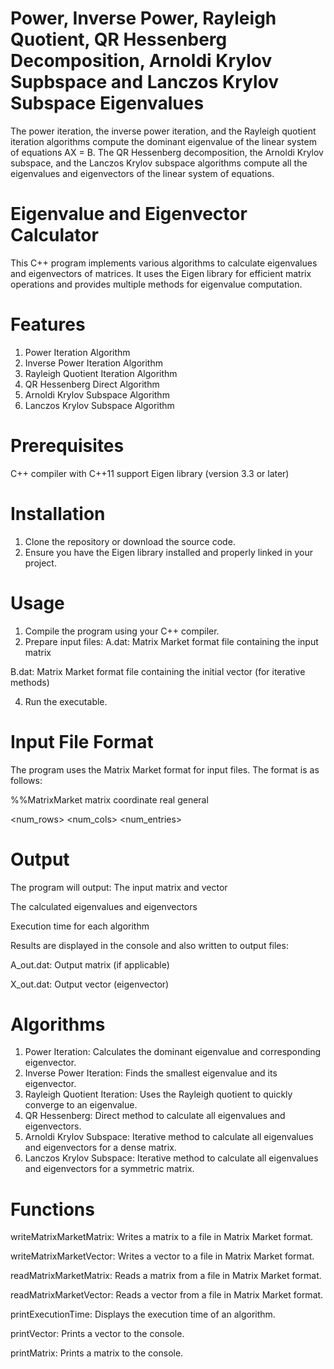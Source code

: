 # Power, Inverse Power, Rayleigh Quotient, QR Hessenberg Decomposition, Arnoldi Krylov Supbspace and Lanczos Krylov Subspace Eigenvalues

The power iteration, the inverse power iteration, and the Rayleigh quotient iteration algorithms compute the dominant eigenvalue of the linear system of equations AX = B. The QR Hessenberg decomposition, the Arnoldi Krylov subspace, and the Lanczos Krylov subspace algorithms compute all the eigenvalues and eigenvectors of the linear system of equations.

# Eigenvalue and Eigenvector Calculator

This C++ program implements various algorithms to calculate eigenvalues and eigenvectors of matrices. It uses the Eigen library for efficient matrix operations and provides multiple methods for eigenvalue computation.

# Features

1. Power Iteration Algorithm
2. Inverse Power Iteration Algorithm
3. Rayleigh Quotient Iteration Algorithm
4. QR Hessenberg Direct Algorithm
5. Arnoldi Krylov Subspace Algorithm
6. Lanczos Krylov Subspace Algorithm 

# Prerequisites

C++ compiler with C++11 support
Eigen library (version 3.3 or later)

# Installation

1. Clone the repository or download the source code.
2. Ensure you have the Eigen library installed and properly linked in your project.

# Usage

1. Compile the program using your C++ compiler.
2. Prepare input files:
  A.dat: Matrix Market format file containing the input matrix

  B.dat: Matrix Market format file containing the initial vector (for iterative methods)
  
4. Run the executable.

# Input File Format

The program uses the Matrix Market format for input files. The format is as follows:

%%MatrixMarket matrix coordinate real general

<num_rows> <num_cols> <num_entries>

<row> <col> <value>

<row> <col> <value>

# Output

The program will output:
The input matrix and vector

The calculated eigenvalues and eigenvectors

Execution time for each algorithm

Results are displayed in the console and also written to output files:

A_out.dat: Output matrix (if applicable)

X_out.dat: Output vector (eigenvector)

# Algorithms

1. Power Iteration: Calculates the dominant eigenvalue and corresponding eigenvector.
2. Inverse Power Iteration: Finds the smallest eigenvalue and its eigenvector.
3. Rayleigh Quotient Iteration: Uses the Rayleigh quotient to quickly converge to an eigenvalue.
4. QR Hessenberg: Direct method to calculate all eigenvalues and eigenvectors.
5. Arnoldi Krylov Subspace: Iterative method to calculate all eigenvalues and eigenvectors for a dense matrix.
6. Lanczos Krylov Subspace: Iterative method to calculate all eigenvalues and eigenvectors for a symmetric matrix.

# Functions

writeMatrixMarketMatrix: Writes a matrix to a file in Matrix Market format.

writeMatrixMarketVector: Writes a vector to a file in Matrix Market format.

readMatrixMarketMatrix: Reads a matrix from a file in Matrix Market format.

readMatrixMarketVector: Reads a vector from a file in Matrix Market format.

printExecutionTime: Displays the execution time of an algorithm.

printVector: Prints a vector to the console.

printMatrix: Prints a matrix to the console.
